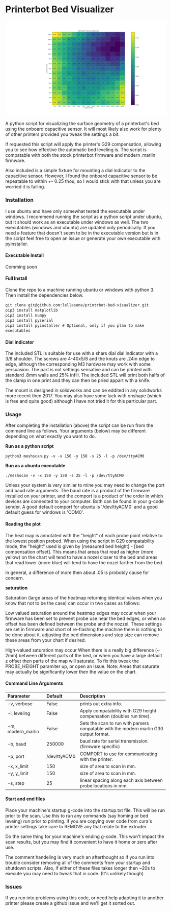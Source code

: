# Printerbot Bed Visualizer

![Image of script output](/pics/with_bed_leveling.png)

A python script for visualizing the surface geometry of a printerbot's bed using
the onboard capacitive sensor. It will most likely also work for plenty of other
printers provided you tweak the settings a bit. 

If requested this script will apply the printer's G29 compensation, allowing
you to see how effective the automatic bed leveling is. The script is compatable
with both the stock printerbot firmware and modern_marlin firmware. 

Also included is a simple fixture for mounting a dial indicator to the 
capacitive sensor. However, I found the onboard capacitive sensor to be
repeatable to within +- 0.25 thou, so I would stick with that unless you are 
worried it is failing. 

### Installation
I use ubuntu and have only somewhat tested the executable under windows. I
recommend running the script as a python script under ubuntu, but it should
work as an executable under windows as well. The two executables (windows and 
ubuntu) are updated only periodically. If you need a feature that doesn't seem
to be in the executable version but is in the script feel free to open an issue
or generate your own executable with pyinstaller.


#### Executable Install
 
Comming soon

#### Full Install
Clone the repo to a machine running ubuntu or windows with python 3. Then install
the dependencies below. 

```
git clone git@github.com:lellasone/printrbot-bed-visualizer.git
pip3 install matplotlib
pip3 install numpy
pip3 install pyserial
pip3 install pyinstaller # Optional, only if you plan to make executables
```
 
#### Dial indicator
The included STL is suitable for use with a shars dial dial indicator with a 
3/8 shoulder. The screws are 4-40x5/8 and the knuts are .24in edge to edge,
although the corresponding M3 hardware may work with some persuasion. The part 
is not settings sensative and can be printed with standard .8mm walls and 25% 
infill. The included STL will print both halfs of the clamp in one print and
they can then be pried appart with a knife.
 
The mount is designed in solidworks and can be eddited in any solidworks more
recent then 2017. You may also have some luck with onshape (which is free and 
quite good) although I have not tried it for this particular part. 

### Usage

After completing the installation (above) the script can be run from the 
command line as follows. Your arguments (below) may be different depending on 
what exactly you want to do.
 
__Run as a python script__
```
python3 meshscan.py -v -x 150 -y 150 -s 25 -l -p /dev/ttyACM0 
```

__Run as a ubuntu executable__
```
./meshscan -v -x 150 -y 150 -s 25 -l -p /dev/ttyACM0
```

Unless your system is very similar to mine you may need to change the port and 
baud rate arguments. The baud rate is a product of the firmware installed on 
your printer, and the comport is a product of the order in which devices are
connected to your computer. Both can be found in your g-code sender. A good
default comport for ubuntu is '/dev/ttyACM0' and a good default guess for 
windows is 'COM0'.

#### Reading the plot

The heat map is annotated with the "height" of each probe point relative to the 
lowest position probed. When using the script in G29 compatability mode, the 
"height" used is given by [measured bed height] - [bed compensation offset]. 
This means that areas that read as higher (more yellow) on the chart will tend
to have a nozel closer to the bed and areas that read lower (more blue) will
tend to have the nozel farther from the bed. 

In general, a difference of more then about .05 is probobly cause for concern. 

__saturation__

Saturation (large areas of the heatmap returning identical values when you know
that not to be the case) can occur in two cases as follows:

Low valued saturation around the heatmap edges may occur when your firmware has
been set to prevent probe use near the bed edges, or when an offset has been
defined between the probe and the nozzel. These settings are set in firmware and
short of re-flashing the machine there is nothing to be done about it. adjusting
the bed dimensions and step size can remove these areas from your chart if
desired. 

High-valued saturation may occur When there is a really big difference (~ 2mm) 
between different parts of the 
bed, or when you have a large default z offset then parts of the map will 
saturate. To fix this tweak the PROBE_HEIGHT paramiter up, or open an issue.
Note: Areas that saturate may actually be significantly lower then the value on
the chart.
 
#### Command Line Arguments


|Parameter                     | Default | Description |
| :----------------------------|:--------|:------------|
| -v, verbose                  | False   | prints out extra info.|
| -l, leveling                 | False   | Apply compatability with G29 height compensation (doubles run time). 
| -m, modern_marlin            | False   | Sets the scan to run with parsers conpatable with the modern marlin G30 output format.  
| -b, baud                     | 250000  | baud rate for serial transmission. (firmware specific)|
| -p, port                     | /dev/ttyACM0 | COMPORT to use for communicating with the printer.|
| -x, x_limit                  | 150     | size of area to scan in mm. |
| -y, y_limit                  | 150     | size of area to scan in mm. |
| -s, step                     | 25      | linear spacing along each axis between probe locations in mm. 
#### Start and end files 
Place your machine's startup g-code into the startup.txt file. This will be run
prior to the scan. Use this to run any commands (say homing or bed leveing) run
prior to printing. If you are copying over code from cura's printer settings
take care to REMOVE any that relate to the extruder. 

Do the same thing for your machine's ending g-code. This won't impact the scan
results, but you may find it convenient to have it home or zero after use. 

The comment handeling is very much an afterthought so if you run into trouble 
consider removing all of the comments from your startup and shutdown scripts.
Also, if either of these files takes longer then ~20s to execute you may need to
tweak that in code. (It's unlikely though)

### Issues
If you run into problems using this code, or need help adapting it to another 
printer please create a github issue and we'll get it sorted out. 

